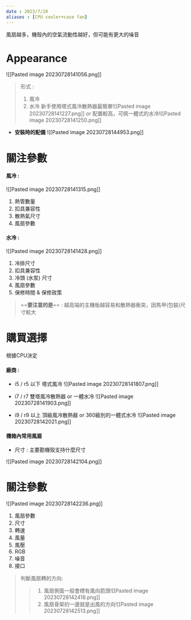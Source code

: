 ```yaml
---
date : 2023/7/28
aliases : [CPU cooler+case fan]
---
```


風扇越多，機殼內的空氣流動性越好，但可能有更大的噪音

# Appearance

![[Pasted image 20230728141056.png]]

> 形式 : 
> 1. 風冷 
> 2. 水冷
> 新手使用塔式風冷散熱器最簡單![[Pasted image 20230728141227.png]]
> or 配置較高，可佩一體式的水冷![[Pasted image 20230728141250.png]]

* **安裝時的配備**
	![[Pasted image 20230728144953.png]]

# 關注參數

#### 風冷 :

![[Pasted image 20230728141315.png]]

1. 熱管數量
2. 扣具兼容性
3. 散熱氣尺寸
4. 風扇參數

#### 水冷 :

![[Pasted image 20230728141428.png]]

1. 冷排尺寸
2. 扣具兼容性
3. 冷頭 (水泵) 尺寸
4. 風扇參數
5. 保修時間 & 保修政策

>==**要注意的是**== : 越高端的主機板越容易和散熱器衝突，因馬甲(包裝)尺寸較大


# 購買選擇

根據CPU決定

#### 廠商 :
* i5 / r5 以下
	塔式風冷
	![[Pasted image 20230728141807.png]]

* i7 / r7
	雙塔風冷散熱器 or 一體水冷
	![[Pasted image 20230728141903.png]]

* i9 / r9 以上
	頂級風冷散熱器 or 360級別的一體式水冷
	![[Pasted image 20230728142021.png]]

#### 機箱內常用風扇
* 尺寸 :
	主要勘機殼支持什麼尺寸

![[Pasted image 20230728142104.png]]


# 關注參數

![[Pasted image 20230728142236.png]]

1. 風扇參數
2. 尺寸
3. 轉速
4. 風量
5. 風壓
6. RGB
7. 噪音
8. 接口

> 判斷風扇轉的方向:
> >1. 風扇側面一般會標有風向箭頭![[Pasted image 20230728142418.png]]
> >2. 風扇骨架的一邊就是出風的方向![[Pasted image 20230728142513.png]]
